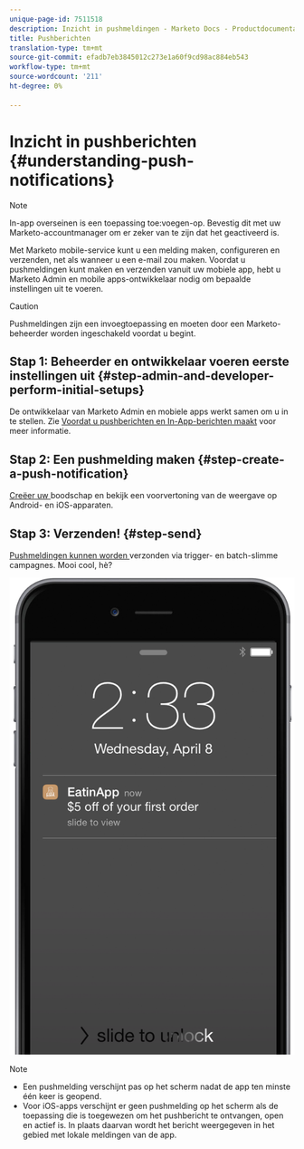 ```yaml
---
unique-page-id: 7511518
description: Inzicht in pushmeldingen - Marketo Docs - Productdocumentatie
title: Pushberichten
translation-type: tm+mt
source-git-commit: efadb7eb3845012c273e1a60f9cd98ac884eb543
workflow-type: tm+mt
source-wordcount: '211'
ht-degree: 0%

---
```



# Inzicht in pushberichten {#understanding-push-notifications}

>[!NOTE]
>
>In-app overseinen is een toepassing toe:voegen-op. Bevestig dit met uw Marketo-accountmanager om er zeker van te zijn dat het geactiveerd is.

Met Marketo mobile-service kunt u een melding maken, configureren en verzenden, net als wanneer u een e-mail zou maken.  Voordat u pushmeldingen kunt maken en verzenden vanuit uw mobiele app, hebt u Marketo Admin en mobile apps-ontwikkelaar nodig om bepaalde instellingen uit te voeren.

>[!CAUTION]
>
>Pushmeldingen zijn een invoegtoepassing en moeten door een Marketo-beheerder worden ingeschakeld voordat u begint.

## Stap 1: Beheerder en ontwikkelaar voeren eerste instellingen uit {#step-admin-and-developer-perform-initial-setups}

De ontwikkelaar van Marketo Admin en mobiele apps werkt samen om u in te stellen. Zie [Voordat u pushberichten en In-App-berichten maakt](../../../product-docs/mobile-marketing/admin/before-you-create-push-notifications-and-in-app-messages.md) voor meer informatie.

## Stap 2: Een pushmelding maken {#step-create-a-push-notification}

[Creëer uw ](create-a-push-notification.md) boodschap en bekijk een voorvertoning van de weergave op Android- en iOS-apparaten.

## Stap 3: Verzenden! {#step-send}

[Pushmeldingen kunnen worden ](send-a-mobile-push-notification.md) verzonden via trigger- en batch-slimme campagnes. Mooi cool, hè?

![](assets/image2015-4-27-8-3a41-3a43.png)

>[!NOTE]
>
>* Een pushmelding verschijnt pas op het scherm nadat de app ten minste één keer is geopend.
>* Voor iOS-apps verschijnt er geen pushmelding op het scherm als de toepassing die is toegewezen om het pushbericht te ontvangen, open en actief is. In plaats daarvan wordt het bericht weergegeven in het gebied met lokale meldingen van de app.


